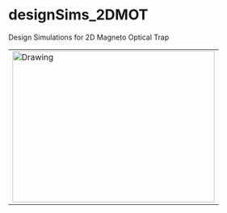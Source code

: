 # designSims_2DMOT
 Design Simulations for 2D Magneto Optical Trap
<table><tr><td><img src='/notebook/2DMOT_ErNa_beams.png' alt="Drawing" width="400" height="300" ></td></tr></table>
